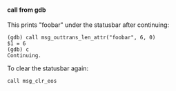 #### call from gdb

This prints "foobar" under the statusbar after continuing:
```
(gdb) call msg_outtrans_len_attr("foobar", 6, 0)
$1 = 6
(gdb) c
Continuing.
```

To clear the statusbar again:
```
call msg_clr_eos
```
